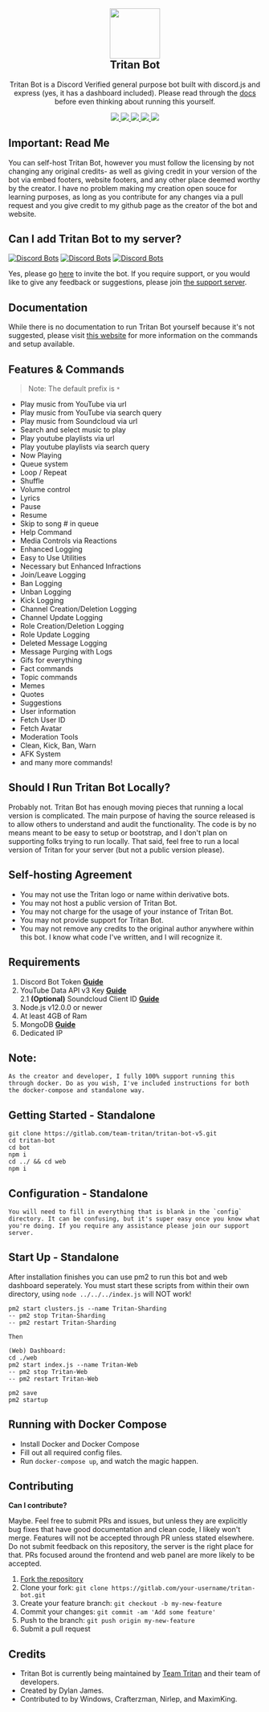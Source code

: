 <h2 align='center'>
  <img src="https://cdn.tritan.gg/tritan-bot/logo.webp" height='100px' width='100px' />
<br>
Tritan Bot </h2>
  <p align="center">
 Tritan Bot is a Discord Verified general purpose bot built with discord.js and express (yes, it has a dashboard included). Please read through the <a href='https://docs.tritan.gg'>docs</a> before even thinking about running this yourself. </p>
  <p align="center">
        <a href="https://tritan.gg/support">
      <img src="https://img.shields.io/badge/Maintained%20by:-Team%20Tritan%20%E2%86%92-gray.svg?colorA=655BE1&colorB=4F44D6&style=for-the-badge"/>
    </a>
          <a href="https://tritan.gg/">
      <img src="https://img.shields.io/badge/Library:-Discord.js%20%E2%86%92-gray.svg?colorA=655BE1&colorB=4F44D6&style=for-the-badge"/>
    </a>
          <a href="https://tritan.gg/">
      <img src="https://img.shields.io/badge/Version:-5.0.1%20%E2%86%92-gray.svg?colorA=655BE1&colorB=4F44D6&style=for-the-badge"/>
     </a>
          <a href="https://tritan.gg/">
      <img src="https://img.shields.io/badge/Library:-Discord.js%20%E2%86%92-gray.svg?colorA=655BE1&colorB=4F44D6&style=for-the-badge"/>
    </a>
            <a href="https://tritan.gg/support">
      <img src="https://img.shields.io/badge/Support:-Discord Server%20%E2%86%92-gray.svg?colorA=655BE1&colorB=4F44D6&style=for-the-badge"/>
    </a>            
        
  </p>

<h2> Important: Read Me</h2>

You can self-host Tritan Bot, however you must follow the licensing by not changing any original credits- as well as giving credit in your version of the bot via embed footers, website footers, and any other place deemed worthy by the creator. I have no problem making my creation open souce for learning purposes, as long as you contribute for any changes via a pull request and you give credit to my github page as the creator of the bot and website. 

<h2>Can I add Tritan Bot to my server?</h2>

[![Discord Bots](https://top.gg/api/widget/status/732783297872003114.svg)](https://top.gg/bot/732783297872003114)
[![Discord Bots](https://top.gg/api/widget/servers/732783297872003114.svg)](https://top.gg/bot/732783297872003114)
[![Discord Bots](https://top.gg/api/widget/upvotes/732783297872003114.svg)](https://top.gg/bot/732783297872003114/vote)

Yes, please go [here](https://tritan.gg/invite) to invite the bot. If you require support, or you would like to give any feedback or suggestions, please join [the support server](https://discord.gg/ScUgyE2).

<h2> Documentation </h2>

While there is no documentation to run Tritan Bot yourself because it's not suggested, please visit [this website](https://wiki.tritan.gg) for more information on the commands and setup available.

<h2> Features & Commands </h2>

> Note: The default prefix is `*`

- Play music from YouTube via url
- Play music from YouTube via search query
- Play music from Soundcloud via url
- Search and select music to play
- Play youtube playlists via url
- Play youtube playlists via search query
- Now Playing
- Queue system
- Loop / Repeat
- Shuffle
- Volume control
- Lyrics
- Pause
- Resume
- Skip to song # in queue
- Help Command
- Media Controls via Reactions
- Enhanced Logging
- Easy to Use Utilities
- Necessary but Enhanced Infractions
- Join/Leave Logging
- Ban Logging
- Unban Logging
- Kick Logging
- Channel Creation/Deletion Logging
- Channel Update Logging
- Role Creation/Deletion Logging
- Role Update Logging
- Deleted Message Logging
- Message Purging with Logs
- Gifs for everything
- Fact commands
- Topic commands
- Memes
- Quotes
- Suggestions
- User information
- Fetch User ID
- Fetch Avatar
- Moderation Tools
- Clean, Kick, Ban, Warn
- AFK System
- and many more commands!

<h2> Should I Run Tritan Bot Locally? </h2>

Probably not. Tritan Bot has enough moving pieces that running a local version is complicated. The main purpose of having the source released is to allow others to understand and audit the functionality. The code is by no means meant to be easy to setup or bootstrap, and I don't plan on supporting folks trying to run locally. That said, feel free to run a local version of Tritan for your server (but not a public version please).

<h2> Self-hosting Agreement </h2>

- You may not use the Tritan logo or name within derivative bots.
- You may not host a public version of Tritan Bot.
- You may not charge for the usage of your instance of Tritan Bot.
- You may not provide support for Tritan Bot.
- You may not remove any credits to the original author anywhere within this bot. I know what code I've written, and I will recognize it.

<h2> Requirements </h2>

1. Discord Bot Token **[Guide](https://discordjs.guide/preparations/setting-up-a-bot-application.html#creating-your-bot)**
2. YouTube Data API v3 Key **[Guide](https://developers.google.com/youtube/v3/getting-started)**  
   2.1 **(Optional)** Soundcloud Client ID **[Guide](https://github.com/zackradisic/node-soundcloud-downloader#client-id)**
3. Node.js v12.0.0 or newer
4. At least 4GB of Ram
5. MongoDB **[Guide](https://docs.atlas.mongodb.com/tutorial/deploy-free-tier-cluster/)**
6. Dedicated IP

<h2> Note: </h2>

```As the creator and developer, I fully 100% support running this through docker. Do as you wish, I've included instructions for both the docker-compose and standalone way.```

<h2> Getting Started  - Standalone</h2>

```
git clone https://gitlab.com/team-tritan/tritan-bot-v5.git
cd tritan-bot
cd bot
npm i
cd ../ && cd web
npm i
```

<h2> Configuration  - Standalone</h2>

```
You will need to fill in everything that is blank in the `config` directory. It can be confusing, but it's super easy once you know what you're doing. If you require any assistance please join our support server.
```

<h2> Start Up - Standalone</h2>

After installation finishes you can use pm2 to run this bot and web dashboard seperately. You must start these scripts from within their own directory, using `node ../../../index.js` will NOT work!

```
pm2 start clusters.js --name Tritan-Sharding
-- pm2 stop Tritan-Sharding
-- pm2 restart Tritan-Sharding

Then

(Web) Dashboard:
cd ./web
pm2 start index.js --name Tritan-Web
-- pm2 stop Tritan-Web
-- pm2 restart Tritan-Web

pm2 save
pm2 startup
```

<h2> Running with Docker Compose </h2>

- Install Docker and Docker Compose
- Fill out all required config files.
- Run `docker-compose up`, and watch the magic happen.

<h2> Contributing </h2>

**Can I contribute?**

Maybe. Feel free to submit PRs and issues, but unless they are explicitly bug fixes that have good documentation and clean code, I likely won't merge. Features will not be accepted through PR unless stated elsewhere. Do not submit feedback on this repository, the server is the right place for that. PRs focused around the frontend and web panel are more likely to be accepted.

1. [Fork the repository](https://gitlab.com/team-tritan/tritan-bot-v5/fork)
2. Clone your fork: `git clone https://gitlab.com/your-username/tritan-bot.git`
3. Create your feature branch: `git checkout -b my-new-feature`
4. Commit your changes: `git commit -am 'Add some feature'`
5. Push to the branch: `git push origin my-new-feature`
6. Submit a pull request

<h2> Credits </h2>

- Tritan Bot is currently being maintained by [Team Tritan](https://gitlab.com/team-tritan) and their team of developers.
- Created by Dylan James.
- Contributed to by Windows, Crafterzman, Nirlep, and MaximKing.
